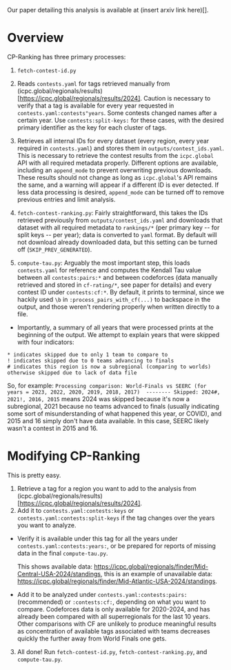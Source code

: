 Our paper detailing this analysis is available at (insert arxiv link here)[].

# Overview
CP-Ranking has three primary processes:
1. ```fetch-contest-id.py```
  1. Reads ```contests.yaml``` for tags retrieved manually from (icpc.global/regionals/results)[https://icpc.global/regionals/results/2024].  Caution is necessary to verify that a tag is available for every year requested in ```contests.yaml:contests"years```.  Some contests changed names after a certain year.  Use ```contests:split-keys:``` for these cases, with the desired primary identifier as the key for each cluster of tags.
  2. Retrieves all internal IDs for every dataset (every region, every year required in ```contests.yaml```) and stores them in ```outputs/contest_ids.yaml```.  This is necessary to retrieve the contest results from the ```icpc.global``` API with all required metadata properly.  Different options are available, including an ```append_mode``` to prevent overwriting previous downloads.  These results should not change as long as ```icpc.global```'s API remains the same, and a warning will appear if a different ID is ever detected.  If less data processing is desired, ```append_mode``` can be turned off to remove previous entries and limit analysis.

2. ```fetch-contest-ranking.py```: Fairly straightforward, this takes the IDs retrieved previously from ```outputs/contest_ids.yaml``` and downloads that dataset with all required metadata to ```rankings/*``` (per primary key -- for split keys -- per year); data is converted to ```yaml``` format.  By default will not download already downloaded data, but this setting can be turned off (```SKIP_PREV_GENERATED```).

3. ```compute-tau.py```: Arguably the most important step, this loads ```contests.yaml``` for reference and computes the Kendall Tau value between all ```contests:pairs:*``` and between codeforces (data manually retrieved and stored in ```cf-rating/*```, see paper for details) and every contest ID under ```contests:cf:*```.  By default, it prints to terminal, since we hackily used `\b` in ```:process_pairs_with_cf(...)``` to backspace in the output, and those weren't rendering properly when written directly to a file.
  * Importantly, a summary of all years that were processed prints at the beginning of the output.  We attempt to explain years that were skipped with four indicators:
```
* indicates skipped due to only 1 team to compare to
! indicates skipped due to 0 teams advancing to finals
# indicates this region is now a subregional (comparing to worlds)
otherwise skipped due to lack of data file
```
  So, for example: ```Processing comparison: World-Finals vs SEERC (for years = 2023, 2022, 2020, 2019, 2018, 2017)  -------- Skipped: 2024#, 2021!, 2016, 2015``` means 2024 was skipped because it's now a subregional, 2021 because no teams advanced to finals (usually indicating some sort of misunderstanding of what happened this year, or COVID), and 2015 and 16 simply don't have data available.  In this case, SEERC likely wasn't a contest in 2015 and 16.

# Modifying CP-Ranking
This is pretty easy.
1. Retrieve a tag for a region you want to add to the analysis from (icpc.global/regionals/results)[https://icpc.global/regionals/results/2024].
2. Add it to ```contests.yaml:contests:keys``` or ```contests.yaml:contests:split-keys``` if the tag changes over the years you want to analyze.
  * Verify it is available under this tag for all the years under ```contests.yaml:contests:years:```, or be prepared for reports of missing data in the final ```compute-tau.py```.

    This shows available data: https://icpc.global/regionals/finder/Mid-Central-USA-2024/standings, this is an example of unavailable data: https://icpc.global/regionals/finder/Mid-Atlantic-USA-2024/standings.
  * Add it to be analyzed under ```contests.yaml:contests:pairs:``` (recommended) or ```:contests:cf:```, depending on what you want to compare.  Codeforces data is only available for 2020-2024, and has already been compared with all superregionals for the last 10 years.  Other comparisons with CF are unlikely to produce meaningful results as concentration of available tags associated with teams decreases quickly the further away from World Finals one gets.
3. All done!  Run ```fetch-contest-id.py```, ```fetch-contest-ranking.py```, and ```compute-tau.py```.
